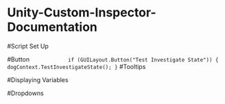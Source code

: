 # Unity-Custom-Inspector-Documentation

#Script Set Up

#Button
`            if (GUILayout.Button("Test Investigate State"))
            {
                dogContext.TestInvestigateState();
            }`
#Tooltips

#Displaying Variables

#Dropdowns
